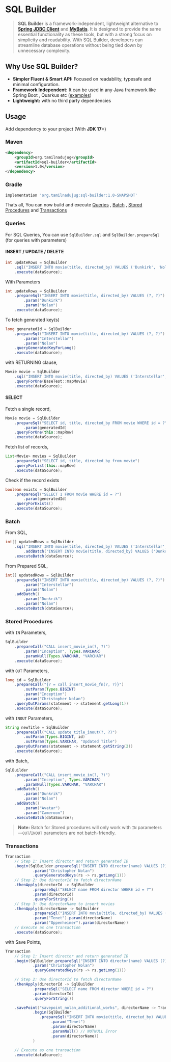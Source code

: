 # SQL Builder

> **SQL Builder** is a framework-independent, lightweight alternative to **[Spring JDBC Client](https://www.baeldung.com/spring-6-jdbcclient-api)** and **[MyBatis](https://mybatis.org/mybatis-3/)**. It is designed to provide the same essential functionality as these tools, but with a strong focus on simplicity and readability. With SQL Builder, developers can streamline database operations without being tied down by unnecessary complexity.

## Why Use SQL Builder?

- **Simpler Fluent & Smart API:** Focused on readability, typesafe and minimal configuration.
- **Framework Independent:** It can be used in any Java framework like Spring Boot , Quarkus  etc ([examples](examples/README.md))
- **Lightweight:** with no third party dependencies

## Usage

Add dependency to your project (With **JDK 17+**)

### Maven
```xml
<dependency>
    <groupId>org.tamilnadujug</groupId>
    <artifactId>sql-builder</artifactId>
    <version>1.0</version>
</dependency>
```
### Gradle
```groovy
implementation 'org.tamilnadujug:sql-builder:1.0-SNAPSHOT'
```

Thats all, You can now build and execute [Queries](#queries) , [Batch](#batch) , [Stored Procedures](#stored-procedures) and [Transactions](#transactions)

### Queries

For SQL Queries, You can use `SqlBuilder.sql` and `SqlBuilder.prepareSql` (for queries with parameters)

#### INSERT / UPDATE / DELETE

```java
int updateRows = SqlBuilder
    .sql("INSERT INTO movie(title, directed_by) VALUES ('Dunkirk', 'Nolan')")
    .execute(dataSource);
```

With Parameters

```java
int updateRows = SqlBuilder
    .prepareSql("INSERT INTO movie(title, directed_by) VALUES (?, ?)")
        .param("Dunkirk")
        .param("Nolan")
    .execute(dataSource);
```

To fetch generated key(s)
```java
long generatedId = SqlBuilder
    .prepareSql("INSERT INTO movie(title, directed_by) VALUES (?, ?)")
        .param("Interstellar")
        .param("Nolan")
    .queryGeneratedKeyForLong()
    .execute(dataSource);
```
with RETURNING clause,

```java
Movie movie = SqlBuilder
    .sql("INSERT INTO movie(title, directed_by) VALUES ('Interstellar', 'Nolan') RETURNING id, title, directed_by")
    .queryForOne(BaseTest::mapMovie)
    .execute(dataSource);
```
#### SELECT
Fetch a single record,

```java
Movie movie = SqlBuilder
    .prepareSql("SELECT id, title, directed_by FROM movie WHERE id = ?")
        .param(generatedId)
    .queryForOne(this::mapRow)
    .execute(dataSource);
```
Fetch list of records,
```java
List<Movie> movies = SqlBuilder
    .prepareSql("SELECT id, title, directed_by from movie")
    .queryForList(this::mapRow)
    .execute(dataSource);
```

Check if the record exists
```java
boolean exists = SqlBuilder
    .prepareSql("SELECT 1 FROM movie WHERE id = ?")
        .param(generatedId)
    .queryForExists()
    .execute(dataSource);
```

### Batch

From SQL,

```java
int[] updatedRows = SqlBuilder
    .sql("INSERT INTO movie(title, directed_by) VALUES ('Interstellar', 'Nolan')")
        .addBatch("INSERT INTO movie(title, directed_by) VALUES ('Dunkrik', 'Nolan'),('Inception', 'Nolan')")
    .executeBatch(dataSource);
```

From Prepared SQL,

```java
int[] updatedRows = SqlBuilder
    .prepareSql("INSERT INTO movie(title, directed_by) VALUES (?, ?)")
        .param("Interstellar")
        .param("Nolan")
    .addBatch()
        .param("Dunkrik")
        .param("Nolan")
    .executeBatch(dataSource);
```

### Stored Procedures

with `IN` Parameters,

```java
SqlBuilder
    .prepareCall("CALL insert_movie_in(?, ?)")
        .param("Inception", Types.VARCHAR)
        .paramNull(Types.VARCHAR, "VARCHAR")
    .execute(dataSource);
```

with `OUT` Parameters,

```java
long id = SqlBuilder
    .prepareCall("{? = call insert_movie_fn(?, ?)}")
        .outParam(Types.BIGINT)
        .param("Inception")
        .param("Christopher Nolan")
    .queryOutParams(statement -> statement.getLong(1))
    .execute(dataSource);
```

with `INOUT` Parameters,

```java
String newTitle = SqlBuilder
    .prepareCall("CALL update_title_inout(?, ?)")
        .outParam(Types.BIGINT, id)
        .outParam(Types.VARCHAR, "Updated Title")
    .queryOutParams(statement -> statement.getString(2))
    .execute(dataSource);
```

with Batch,

```java
SqlBuilder
    .prepareCall("CALL insert_movie_in(?, ?)")
        .param("Inception", Types.VARCHAR)
        .paramNull(Types.VARCHAR, "VARCHAR")
    .addBatch()
        .param("Dunkrik")
        .param("Nolan")
    .addBatch()
        .param("Avatar")
        .param("Cameroon")
    .executeBatch(dataSource);
```

> **Note:** Batch for Stored procedures will only work with `IN` parameters—`OUT`/`INOUT` parameters are not batch-friendly.

### Transactions

```java
Transaction
    // Step 1: Insert director and return generated ID
    .begin(SqlBuilder.prepareSql("INSERT INTO director(name) VALUES (?)")
            .param("Christopher Nolan")
            .queryGeneratedKeys(rs -> rs.getLong(1)))
    // Step 2: Use directorId to fetch directorName
    .thenApply(directorId -> SqlBuilder
            .prepareSql("SELECT name FROM director WHERE id = ?")
            .param(directorId)
            .queryForString())
    // Step 3: Use directorName to insert movies
    .thenApply(directorName -> SqlBuilder
            .prepareSql("INSERT INTO movie(title, directed_by) VALUES (?, ?), (?, ?)")
            .param("Tenet").param(directorName)
            .param("Oppenheimer").param(directorName))
    // Execute as one transaction
    .execute(dataSource);
```

with Save Points, 

```java
Transaction
    // Step 1: Insert director and return generated ID
    .begin(SqlBuilder.prepareSql("INSERT INTO director(name) VALUES (?)")
            .param("Christopher Nolan")
            .queryGeneratedKeys(rs -> rs.getLong(1)))

    // Step 2: Use directorId to fetch directorName
    .thenApply(directorId -> SqlBuilder
            .prepareSql("SELECT name FROM director WHERE id = ?")
            .param(directorId)
            .queryForString())

    .savePoint("savepoint_nolan_additional_works", directorName -> Transaction
            .begin(SqlBuilder
               .prepareSql("INSERT INTO movie(title, directed_by) VALUES (?, ?), (?, ?)")
                    .param("Tenet")
                    .param(directorName)
                    .paramNull() // NOTNULL Error
                    .param(directorName))
            )
        
    // Execute as one transaction
    .execute(dataSource);
```

